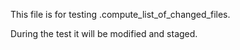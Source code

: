 This file is for testing .compute_list_of_changed_files.

During the test it will be modified and staged.
